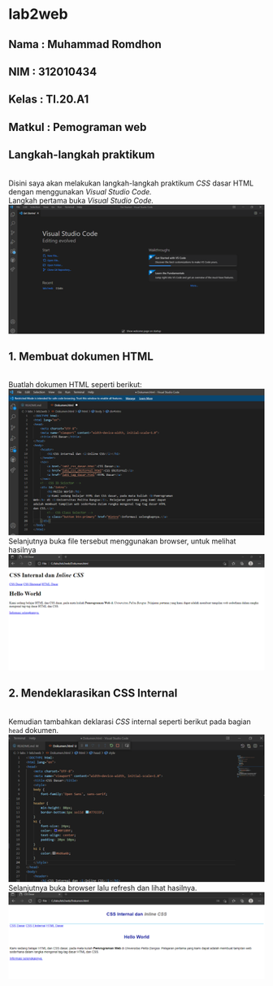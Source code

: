 # lab2web

## Nama     : Muhammad Romdhon
## NIM      : 312010434
## Kelas    : TI.20.A1
## Matkul   : Pemograman web

## Langkah-langkah praktikum
<br> Disini saya akan melakukan langkah-langkah praktikum *CSS* dasar HTML dengan menggunakan *Visual Studio Code.*
<br>Langkah pertama buka *Visual Studio Code.*
![p](gambar/ss0.png)

## 1. Membuat dokumen HTML
<br> Buatlah dokumen HTML seperti berikut:
![p](gambar/ss1.png)
<br> Selanjutnya buka file tersebut menggunakan browser, untuk melihat hasilnya
![p](gambar/ss2.png)

## 2. Mendeklarasikan CSS Internal
<br>Kemudian tambahkan deklarasi *CSS* internal seperti berikut pada bagian `head` dokumen.
![p](gambar/ss3.png)
<br>Selanjutnya buka browser lalu refresh dan lihat hasilnya.
![p](gambar/ss4.png)